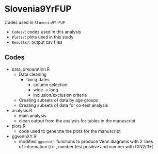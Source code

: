 # Slovenia9YrFUP
Codes used in `Slovenia9YrFUP`

- `Codes/`: codes used in this analysis
- `Plots/`: plots used in this study
- `Results/`: output csv files

## Codes
- data_preparation.R
	- Data cleaning
	  - fixing dates 
		- column selection
		- wide -> long
		- inclusion/exclusion criteria
	- Creating subsets of data by age groups
   	- Creating subsets of data for co-test analysis
- analysis.R
  - main analysis 
  - clean output from the analysis for tables in the manuscript  
- plots.R
  - code used to generate the plots for the manuscript
- ggvennXY.R
  - modified `ggvenn()` functions to produce Venn diagrams with 2 lines of information (i.e., number test positive and number with CIN2/3+)
